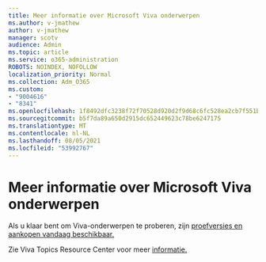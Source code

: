 ```yaml
---
title: Meer informatie over Microsoft Viva onderwerpen
ms.author: v-jmathew
author: v-jmathew
manager: scotv
audience: Admin
ms.topic: article
ms.service: o365-administration
ROBOTS: NOINDEX, NOFOLLOW
localization_priority: Normal
ms.collection: Adm_O365
ms.custom:
- "9004616"
- "8341"
ms.openlocfilehash: 1f8492dfc3238f72f70528d920d2f9d68c6fc528ea2cb7f551b178c163255916
ms.sourcegitcommit: b5f7da89a650d2915dc652449623c78be6247175
ms.translationtype: MT
ms.contentlocale: nl-NL
ms.lasthandoff: 08/05/2021
ms.locfileid: "53992767"
---
```

# <a name="learn-more-about-microsoft-viva-topics"></a>Meer informatie over Microsoft Viva onderwerpen

Als u klaar bent om Viva-onderwerpen te proberen, zijn [proefversies en aankopen vandaag beschikbaar.](https://aka.ms/BuyVivaTopics)

Zie Viva Topics Resource Center voor meer [informatie.](https://aka.ms/viva/topics/resources)
